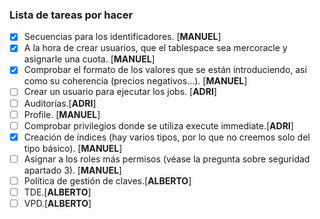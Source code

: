 ### Lista de tareas por hacer
- [x] Secuencias para los identificadores. [**MANUEL**]
- [x] A la hora de crear usuarios, que el tablespace sea mercoracle y asignarle una cuota. [**MANUEL**]
- [x] Comprobar el formato de los valores que se están introduciendo, así como su coherencia (precios negativos...). [**MANUEL**]
- [ ] Crear un usuario para ejecutar los jobs. [**ADRI**]
- [ ] Auditorías.[**ADRI**]
- [ ] Profile. [**MANUEL**]
- [ ] Comprobar privilegios donde se utiliza execute immediate.[**ADRI**]
- [x] Creación de índices (hay varios tipos, por lo que no creemos solo del tipo básico). [**MANUEL**]
- [ ] Asignar a los roles más permisos (véase la pregunta sobre seguridad apartado 3). [**MANUEL**]
- [ ] Política de gestión de claves.[**ALBERTO**]
- [ ] TDE.[**ALBERTO**]
- [ ] VPD.[**ALBERTO**]
